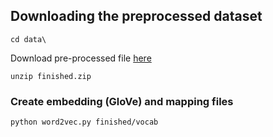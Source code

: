 ## Downloading the preprocessed dataset
```
cd data\
```
Download pre-processed file [here](https://drive.google.com/open?id=1WyEOyG-tj5vJhNvgRT6Cb_feKdej45HC)
```
unzip finished.zip
```

### Create embedding (GloVe) and mapping files

```
python word2vec.py finished/vocab
```
